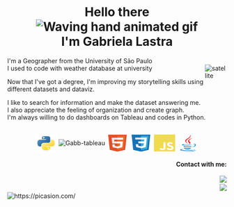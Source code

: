 <html>
<h1 align="center">
   Hello there <img src="https://raw.githubusercontent.com/nixin72/nixin72/master/wave.gif" 
         alt="Waving hand animated gif"
         height="45"
         width="45" /> <br/>I'm Gabriela Lastra
</h1>
        
<body align="left"> 
  I'm a Geographer from the University of São Paulo
  </br>I used to code with weather database at university 
      <img align='right' src="https://icons.iconarchive.com/icons/flat-icons.com/flat/64/Satellite-icon.png" 
         alt="satellite"
         height="50"
         width="50"/>


  <p>Now that I've got a degree, I'm improving my storytelling skills using different datasets and dataviz.</p> 
   <p>I like to search for information and make the dataset answering me.</br>I also appreciate the feeling of organization and create graph.
  </br>I'm always willing to do dashboards on Tableau and codes in Python.</p>

<div style="display: inline_block" align="center"><br>
    <img align="center" alt="Gabb-Python" height="40" width="50" src="https://raw.githubusercontent.com/devicons/devicon/master/icons/python/python-original.svg">
     <img align="center" alt="Gabb-tableau" height="50" width="45" src="https://user-images.githubusercontent.com/32903323/43256817-e40da78a-90c5-11e8-9c84-9471549a1259.png"/>
    <img align="center" alt="Gabb-HTML" height="40" width="50" src="https://raw.githubusercontent.com/devicons/devicon/master/icons/html5/html5-original.svg">
  <img align="center" alt="Gabb-CSS" height="40" width="50" src="https://raw.githubusercontent.com/devicons/devicon/master/icons/css3/css3-original.svg">
  <img align="center" alt="Gabb-Js" height="40" width="50" src="https://raw.githubusercontent.com/devicons/devicon/master/icons/javascript/javascript-plain.svg">
  <img align="center" alt="Gabb-Java" height="40" width="50" src="https://github.com/devicons/devicon/blob/master/icons/java/java-original.svg">
</div>

<div align="right"> 
   <h4 aling="right">Contact with me:</h4>
  <a href = "mailto:gabriela.lastra@alumni.usp.br"><img src="https://img.shields.io/badge/-Gmail-%23333?style=for-the-badge&logo=gmail&logoColor=white" target="_blank"></a></br>   
<a href = "https://public.tableau.com/app/profile/gabriela.lastra#!/"><img height=25 src="https://img.shields.io/badge/my%20page%20on-TABLEAU-blue"></a>

  
 
  
</div>

<img src="https://i.picasion.com/pic92/34cdb6430fdeaa5d29b2ea455ea704df.gif" width="300" height="300" border="0" alt="https://picasion.com/"/>
</body>
</html>
